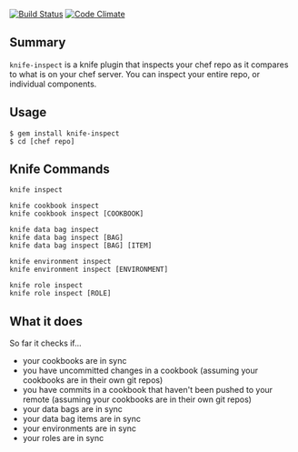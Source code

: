[![Build Status](https://secure.travis-ci.org/bmarini/knife-inspect.png)](http://travis-ci.org/bmarini/knife-inspect)
[![Code Climate](https://codeclimate.com/github/bmarini/knife-inspect.png)](https://codeclimate.com/github/bmarini/knife-inspect)

## Summary

`knife-inspect` is a knife plugin that inspects your chef repo as it
compares to what is on your chef server. You can inspect your entire repo,
or individual components.

## Usage

    $ gem install knife-inspect
    $ cd [chef repo]

## Knife Commands

    knife inspect

    knife cookbook inspect
    knife cookbook inspect [COOKBOOK]

    knife data bag inspect
    knife data bag inspect [BAG]
    knife data bag inspect [BAG] [ITEM]

    knife environment inspect
    knife environment inspect [ENVIRONMENT]

    knife role inspect
    knife role inspect [ROLE]

## What it does

So far it checks if...

* your cookbooks are in sync
* you have uncommitted changes in a cookbook (assuming your cookbooks are in
  their own git repos)
* you have commits in a cookbook that haven't been pushed to your remote
  (assuming your cookbooks are in their own git repos)
* your data bags are in sync
* your data bag items are in sync
* your environments are in sync
* your roles are in sync

